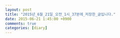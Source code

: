 ```yaml
---
layout: post
title: "2015년_6월_21일_오전_1시_37분에_저장한_글입니다."
date: 2015-06-21 1:45:00 +0900
comments: true 
categories: [diary] 
---
```

 
 
